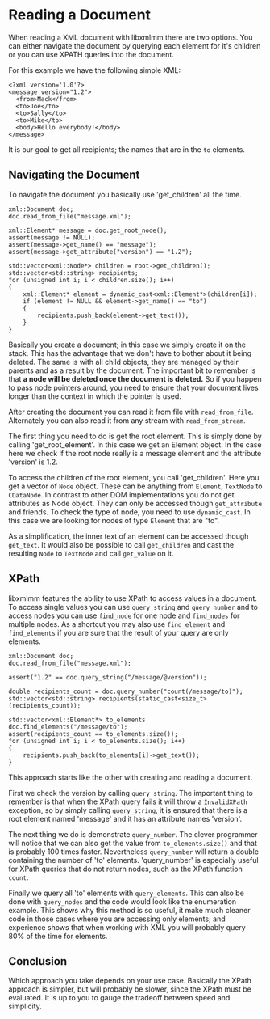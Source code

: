 
Reading a Document
==================

When reading a XML document with libxmlmm there are two options. You can either 
navigate the document by querying each element for it's children or you can 
use XPATH queries into the document.

For this example we have the following simple XML:

    <?xml version='1.0'?>
    <message version="1.2">
      <from>Mack</from>
      <to>Joe</to>
      <to>Sally</to>
      <to>Mike</to>
      <body>Hello everybody!</body>
    </message>

It is our goal to get all recipients; the names that are in the `to` elements.

Navigating the Document
-----------------------

To navigate the document you basically use 'get_children' all the time.

    xml::Document doc;
    doc.read_from_file("message.xml");

    xml::Element* message = doc.get_root_node();
    assert(message != NULL);
    assert(message->get_name() == "message");
    assert(message->get_attribute("version") == "1.2");

    std::vector<xml::Node*> children = root->get_children();
    std::vector<std::string> recipients;
    for (unsigned int i; i < children.size(); i++)
    {
        xml::Element* element = dynamic_cast<xml::Element*>(children[i]);
        if (element != NULL && element->get_name() == "to")
        {
            recipients.push_back(element->get_text());
        }
    }

Basically you create a document; in this case we simply create it on the stack. 
This has the advantage that we don't have to bother about it being deleted. The 
same is with all child objects, they are managed by their parents and as a 
result by the document. The important bit to remember is that **a node will be 
deleted once the document is deleted.** So if you happen to pass node pointers 
around, you need to ensure that your document lives longer than the context in 
which the pointer is used.

After creating the document you can read it from file with `read_from_file`. 
Alternately you can also read it from any stream with `read_from_stream`.

The first thing you need to do is get the root element. This is simply done by 
calling 'get_root_element'. In this case we get an Element object. In the case 
here we check if the root node really is a message element and the attribute 
'version' is 1.2.

To access the children of the root element, you call 'get_children'. Here you 
get a vector of `Node` object. These can be anything from `Element`, `TextNode` 
to `CDataNode`. In contrast to other DOM implementations you do not get 
attributes as Node object. They can only be accessed though `get_attribute` and 
friends. To check the type of node, you need to use `dynamic_cast`. In this case 
we are looking for nodes of type `Element` that are "to". 

As a simplification, the inner text of an element can be accessed though 
`get_text`. It would also be possible to call `get_children` and cast the 
resulting `Node` to `TextNode` and call `get_value` on it.

XPath
-----

libxmlmm features the ability to use XPath to access values in a document. 
To access single values you can use `query_string` and `query_number` and to 
access nodes you can use `find_node` for one node and `find_nodes` for multiple 
nodes. As a shortcut you may also use `find_element` and `find_elements` if 
you are sure that the result of your query are only elements.

    xml::Document doc;
    doc.read_from_file("message.xml");
    
    assert("1.2" == doc.query_string("/message/@version"));

    double recipients_count = doc.query_number("count(/message/to)");
    std::vector<std::string> recipients(static_cast<size_t>(recipients_count));
    
    std::vector<xml::Element*> to_elements doc.find_elements("/message/to");
    assert(recipients_count == to_elements.size());
    for (unsigned int i; i < to_elements.size(); i++)
    {
        recipients.push_back(to_elements[i]->get_text());
    }

This approach starts like the other with creating and reading a document. 

First we check the version by calling `query_string`. The important thing to 
remember is that when the XPath query fails it will throw a `InvalidXPath` 
exception, so by simply calling `query_string`, it is ensured that there is a 
root element named 'message' and it has an attribute names 'version'. 

The next thing we do is demonstrate `query_number`. The clever programmer will 
notice that we can also get the value from `to_elements.size()` and that is 
probably 100 times faster. Nevertheless `query_number` will return a double 
containing the number of 'to' elements. 'query_number' is especially useful for 
XPath queries that do not return nodes, such as the XPath function `count`.

Finally we query all 'to' elements with `query_elements`. This can also be done 
with `query_nodes` and the code would look like the enumeration example. This 
shows why this method is so useful, it make much cleaner code in those cases 
where you are accessing only elements; and experience shows that when working 
with XML you will probably query 80% of the time for elements.

Conclusion
----------

Which approach you take depends on your use case. Basically the XPath approach 
is simpler, but will probably be slower, since the XPath must be evaluated. It 
is up to you to gauge the tradeoff between speed and simplicity. 
